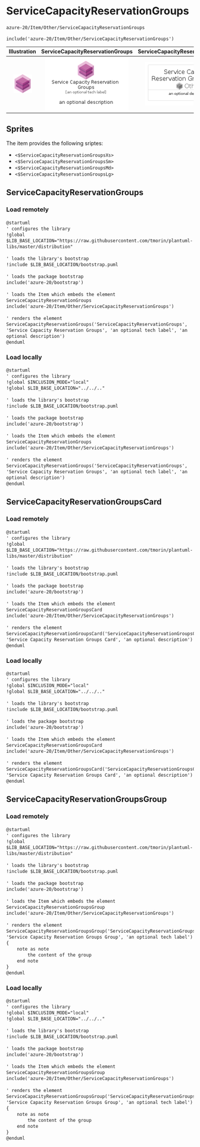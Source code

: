 # ServiceCapacityReservationGroups


```text
azure-20/Item/Other/ServiceCapacityReservationGroups
```

```text
include('azure-20/Item/Other/ServiceCapacityReservationGroups')
```



| Illustration | ServiceCapacityReservationGroups | ServiceCapacityReservationGroupsCard | ServiceCapacityReservationGroupsGroup |
| :---: | :---: | :---: | :---: |
| ![illustration for Illustration](../../../azure-20/Item/Other/ServiceCapacityReservationGroups.png) | ![illustration for ServiceCapacityReservationGroups](../../../azure-20/Item/Other/ServiceCapacityReservationGroups.Local.png) | ![illustration for ServiceCapacityReservationGroupsCard](../../../azure-20/Item/Other/ServiceCapacityReservationGroupsCard.Local.png) | ![illustration for ServiceCapacityReservationGroupsGroup](../../../azure-20/Item/Other/ServiceCapacityReservationGroupsGroup.Local.png) |



## Sprites
The item provides the following sriptes:

- `<$ServiceCapacityReservationGroupsXs>`
- `<$ServiceCapacityReservationGroupsSm>`
- `<$ServiceCapacityReservationGroupsMd>`
- `<$ServiceCapacityReservationGroupsLg>`





## ServiceCapacityReservationGroups

### Load remotely
```plantuml
@startuml
' configures the library
!global $LIB_BASE_LOCATION="https://raw.githubusercontent.com/tmorin/plantuml-libs/master/distribution"

' loads the library's bootstrap
!include $LIB_BASE_LOCATION/bootstrap.puml

' loads the package bootstrap
include('azure-20/bootstrap')

' loads the Item which embeds the element ServiceCapacityReservationGroups
include('azure-20/Item/Other/ServiceCapacityReservationGroups')

' renders the element
ServiceCapacityReservationGroups('ServiceCapacityReservationGroups', 'Service Capacity Reservation Groups', 'an optional tech label', 'an optional description')
@enduml
```

### Load locally
```plantuml
@startuml
' configures the library
!global $INCLUSION_MODE="local"
!global $LIB_BASE_LOCATION="../../.."

' loads the library's bootstrap
!include $LIB_BASE_LOCATION/bootstrap.puml

' loads the package bootstrap
include('azure-20/bootstrap')

' loads the Item which embeds the element ServiceCapacityReservationGroups
include('azure-20/Item/Other/ServiceCapacityReservationGroups')

' renders the element
ServiceCapacityReservationGroups('ServiceCapacityReservationGroups', 'Service Capacity Reservation Groups', 'an optional tech label', 'an optional description')
@enduml
```

## ServiceCapacityReservationGroupsCard

### Load remotely
```plantuml
@startuml
' configures the library
!global $LIB_BASE_LOCATION="https://raw.githubusercontent.com/tmorin/plantuml-libs/master/distribution"

' loads the library's bootstrap
!include $LIB_BASE_LOCATION/bootstrap.puml

' loads the package bootstrap
include('azure-20/bootstrap')

' loads the Item which embeds the element ServiceCapacityReservationGroupsCard
include('azure-20/Item/Other/ServiceCapacityReservationGroups')

' renders the element
ServiceCapacityReservationGroupsCard('ServiceCapacityReservationGroupsCard', 'Service Capacity Reservation Groups Card', 'an optional description')
@enduml
```

### Load locally
```plantuml
@startuml
' configures the library
!global $INCLUSION_MODE="local"
!global $LIB_BASE_LOCATION="../../.."

' loads the library's bootstrap
!include $LIB_BASE_LOCATION/bootstrap.puml

' loads the package bootstrap
include('azure-20/bootstrap')

' loads the Item which embeds the element ServiceCapacityReservationGroupsCard
include('azure-20/Item/Other/ServiceCapacityReservationGroups')

' renders the element
ServiceCapacityReservationGroupsCard('ServiceCapacityReservationGroupsCard', 'Service Capacity Reservation Groups Card', 'an optional description')
@enduml
```

## ServiceCapacityReservationGroupsGroup

### Load remotely
```plantuml
@startuml
' configures the library
!global $LIB_BASE_LOCATION="https://raw.githubusercontent.com/tmorin/plantuml-libs/master/distribution"

' loads the library's bootstrap
!include $LIB_BASE_LOCATION/bootstrap.puml

' loads the package bootstrap
include('azure-20/bootstrap')

' loads the Item which embeds the element ServiceCapacityReservationGroupsGroup
include('azure-20/Item/Other/ServiceCapacityReservationGroups')

' renders the element
ServiceCapacityReservationGroupsGroup('ServiceCapacityReservationGroupsGroup', 'Service Capacity Reservation Groups Group', 'an optional tech label') {
    note as note
        the content of the group
    end note
}
@enduml
```

### Load locally
```plantuml
@startuml
' configures the library
!global $INCLUSION_MODE="local"
!global $LIB_BASE_LOCATION="../../.."

' loads the library's bootstrap
!include $LIB_BASE_LOCATION/bootstrap.puml

' loads the package bootstrap
include('azure-20/bootstrap')

' loads the Item which embeds the element ServiceCapacityReservationGroupsGroup
include('azure-20/Item/Other/ServiceCapacityReservationGroups')

' renders the element
ServiceCapacityReservationGroupsGroup('ServiceCapacityReservationGroupsGroup', 'Service Capacity Reservation Groups Group', 'an optional tech label') {
    note as note
        the content of the group
    end note
}
@enduml
```

